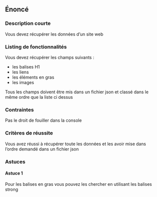 ## Énoncé

### Description courte

Vous devez récupérer les données d’un site web

### Listing de fonctionnalités

Vous devez récupérer les champs suivants :

- les balises H1
- les liens 
- les éléments en gras 
- les images

Tous les champs doivent être mis dans un fichier json et classé dans le même ordre que la liste ci dessus

### Contraintes

Pas le droit de fouiller dans la console

### Critères de réussite

Vous avez réussi à récupérer toute les données et les avoir mise dans l’ordre demandé dans un fichier json

### Astuces

#### Astuce 1

Pour les balises en gras vous pouvez les chercher en utilisant les balises strong